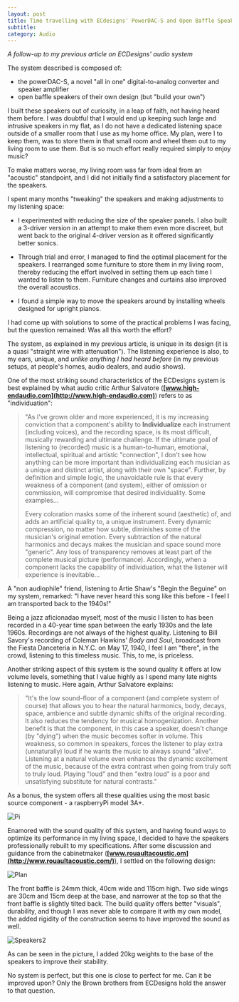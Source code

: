 ```yaml
---
layout: post
title: Time travelling with ECdesigns' PowerDAC-S and Open Baffle Speakers
subtitle: 
category: Audio
---
```


*A follow-up to my previous article on ECDesigns' audio system*

The system described is composed of:

- the powerDAC-S, a novel "all in one" digital-to-analog converter and speaker amplifier
- open baffle speakers of their own design (but "build your own")

I built these speakers out of curiosity, in a leap of faith, not having heard them before. I was doubtful that I would end up keeping such large and intrusive speakers in my flat, as I do not have a dedicated listening space outside of a smaller room that I use as my home office. My plan, were I to keep them, was to store them in that small room and wheel them out to my living room to use them. But is so much effort really required simply to enjoy music? 

To make matters worse, my living room was far from ideal from an "acoustic" standpoint, and I did not initially find a satisfactory placement for the speakers.

I spent many months "tweaking" the speakers and making adjustments to my listening space:

- I experimented with reducing the size of the speaker panels. I also built a 3-driver version in an attempt to make them even more discreet, but went back to the original 4-driver version as it offered significantly better sonics.

- Through trial and error, I managed to find the optimal placement for the speakers. I rearranged some furniture to store them in my living room, thereby reducing the effort involved in setting them up each time I wanted to listen to them. Furniture changes and curtains also improved the overall acoustics.

- I found a simple way to move the speakers around by installing wheels designed for upright pianos.

I had come up with solutions to some of the practical problems I was facing, but the question remained: Was all this worth the effort? 

The system, as explained in my previous article, is unique in its design (it is a quasi  "straight wire with attenuation"). The listening experience is also, to my ears, unique, and *unlike anything I had heard before* (in my previous setups, at people's homes, audio dealers, and audio shows).

One of the most striking sound characteristics of the ECDesigns system is best explained by what audio critic Arthur Salvatore (**[www.high-endaudio.com](http://www.high-endaudio.com)**) refers to as "individuation":

>"As I've grown older and more experienced, it is my increasing conviction that a component's ability to **Individualize** each instrument (including voices), and the recording space, is its most difficult, musically rewarding and ultimate challenge. If the ultimate goal of listening to (recorded) music is a human-to-human, emotional, intellectual, spiritual and artistic "connection", I don't see how anything can be more important than individualizing each musician as a unique and distinct artist, along with their own "space". Further, by definition and simple logic, the unavoidable rule is that every weakness of a component (and system), either of omission or commission, will compromise that desired individuality. Some examples...
>
>Every coloration masks some of the inherent sound (aesthetic) of, and adds an artificial quality to, a unique instrument. Every dynamic compression, no matter how subtle, diminishes some of the musician's original emotion. Every subtraction of the natural harmonics and decays makes the musician and space sound more "generic". Any loss of transparency removes at least part of the complete musical picture (performance). Accordingly, when a component lacks the capability of individuation, what the listener will experience is inevitable...

A "non audiophile" friend, listening to Artie Shaw's "Begin the Beguine" on my system, remarked: "I have never heard this song like this before - I feel I am transported back to the 1940s!"

Being a jazz aficionadao myself, most of the music I listen to has been recorded in a 40-year time span between the early 1930s and the late 1960s. Recordings are not always of the highest quality. Listening to Bill Savory's recording of Coleman Hawkins' *Body and Soul*, broadcast from the Fiesta Danceteria in N.Y.C. on May 17, 1940, I feel I am "there", in the crowd, listening to this timeless music. This, to me, is priceless.

Another striking aspect of this system is the sound quality it offers at low volume levels, something that I value highly as I spend many late nights listening to music. Here again, Arthur Salvatore explains:

>"It's the low sound-floor of a component (and complete system of course) that allows you to hear the natural harmonics, body, decays, space, ambience and subtle dynamic shifts of the original recording. It also reduces the tendency for musical homogenization. Another benefit is that the component, in this case a speaker, doesn't change (by "dying") when the music becomes softer in volume. This weakness, so common in speakers, forces the listener to play extra (unnaturally) loud if he wants the music to always sound "alive". Listening at a natural volume even enhances the dynamic excitement of the music, because of the extra contrast when going from truly soft to truly loud. Playing "loud" and then "extra loud" is a poor and unsatisfying substitute for natural contrasts."

As a bonus, the system offers all these qualities using the most basic source component - a raspberryPi model 3A+. 

![Pi](https://user-images.githubusercontent.com/33669641/221515470-e11b9faa-4f38-431d-a9e7-2421302bd67d.jpg)

Enamored with the sound quality of this system, and having found ways to optimize its performance in my living space, I decided to have the speakers professionally rebuilt to my specifications. After some discussion and guidance from the cabinetmaker (**[www.rouaultacoustic.om](http://www.rouaultacoustic.com/)**), I settled on the following design:

![Plan](https://user-images.githubusercontent.com/33669641/221508346-a1bd7558-e926-4151-9ba9-1d192f0c49c7.jpg)

The front baffle is 24mm thick, 40cm wide and 115cm high. Two side wings are 30cm and 15cm deep at the base, and narrower at the top so that the front baffle is slightly tilted back. The build quality offers better "visuals", durability, and though I was never able to compare it with my own model, the added rigidity of the construction seems to have improved the sound as well.

![Speakers2](https://user-images.githubusercontent.com/33669641/221516027-d86a93dd-29c8-4490-8cb6-38baf6dc2399.jpg)

As can be seen in the picture, I added 20kg weights to the base of the speakers to improve their stability.

No system is perfect, but this one is close to perfect for me. Can it be improved upon? Only the Brown brothers from ECDesigns hold the answer to that question.
